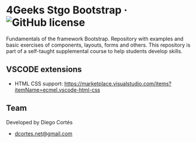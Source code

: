 # 4Geeks Stgo Bootstrap &middot; ![GitHub license](https://img.shields.io/badge/license-MIT-blue.svg)

Fundamentals of the framework Bootstrap. Repository with examples and basic exercises of components, layouts, forms and others. This repository is part of a self-taught supplemental course to help students develop skills.

## VSCODE extensions

- HTML CSS support: https://marketplace.visualstudio.com/items?itemName=ecmel.vscode-html-css

## Team

Developed by Diego Cortés

- dcortes.net@gmail.com
